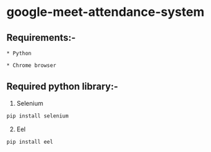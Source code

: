 # google-meet-attendance-system

## Requirements:-

    * Python

    * Chrome browser

## Required python library:-

1. Selenium

```bash
pip install selenium
```

2.  Eel

```bash
pip install eel
```
